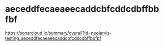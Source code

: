 # aeceddfecaeaeecaddcbfcddcdbffbbfbf
https://sonarcloud.io/summary/overall?id=neojarvis-testing_aeceddfecaeaeecaddcbfcddcdbffbbfbf
